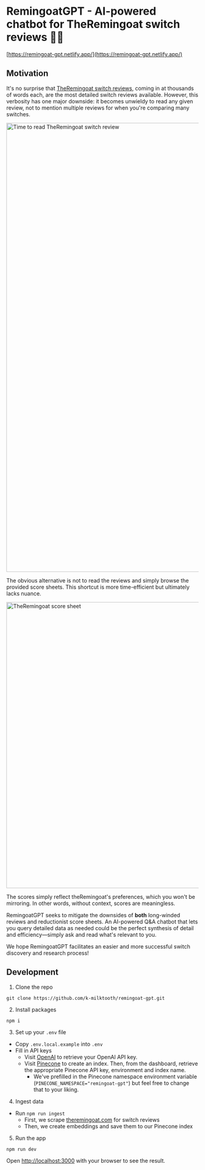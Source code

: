 # RemingoatGPT - AI-powered chatbot for TheRemingoat switch reviews 🐐🤖

[https://remingoat-gpt.netlify.app/](https://remingoat-gpt.netlify.app/)

## Motivation

It's no surprise that [TheRemingoat switch reviews](https://www.theremingoat.com/), coming in at thousands of words each, are the most detailed switch reviews available. However, this verbosity has one major downside: it becomes unwieldy to read any given review, not to mention multiple reviews for when you're comparing many switches.

<img width="1174" alt="Time to read TheRemingoat switch review" src="https://user-images.githubusercontent.com/132307192/235802744-ffb59b02-111d-4f05-931a-c9403dd4fdf5.png">

The obvious alternative is not to read the reviews and simply browse the provided score sheets. This shortcut is more time-efficient but ultimately lacks nuance.

<img width="748" alt="TheRemingoat score sheet" src="https://user-images.githubusercontent.com/132307192/235802784-a81d0e18-03db-400d-b1fc-498b42b7e015.png">

The scores simply reflect theRemingoat's preferences, which you won't be mirroring. In other words, without context, scores are meaningless.

RemingoatGPT seeks to mitigate the downsides of **both** long-winded reviews and reductionist score sheets. An AI-powered Q&A chatbot that lets you query detailed data as needed could be the perfect synthesis of detail and efficiency—simply ask and read what's relevant to you.

We hope RemingoatGPT facilitates an easier and more successful switch discovery and research process!

## Development

1. Clone the repo

```
git clone https://github.com/k-milktooth/remingoat-gpt.git
```

2. Install packages

```
npm i
```

3. Set up your `.env` file

- Copy `.env.local.example` into `.env`
- Fill in API keys
  - Visit [OpenAI](https://help.openai.com/en/articles/4936850-where-do-i-find-my-secret-api-key) to retrieve your OpenAI API key.
  - Visit [Pinecone](https://pinecone.io/) to create an index. Then, from the dashboard, retrieve the appropriate Pinecone API key, environment and index name.
    - We've prefilled in the Pinecone namespace environment variable (`PINECONE_NAMESPACE="remingoat-gpt"`) but feel free to change that to your liking.

4. Ingest data

- Run `npm run ingest`
  - First, we scrape [theremingoat.com](https://www.theremingoat.com/) for switch reviews
  - Then, we create embeddings and save them to our Pinecone index

5. Run the app

```
npm run dev
```

Open [http://localhost:3000](http://localhost:3000) with your browser to see the result.
